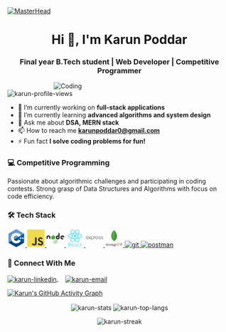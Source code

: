 [![MasterHead](https://firebasestorage.googleapis.com/v0/b/flexi-coding.appspot.com/o/dempgi7-520f8d5f-63d4-4453-8822-dbc149ae27f8.gif?alt=media&token=91c0c7b2-93c3-4029-b011-1a8703c5730d)](https://github.com/kARUn077)
<h1 align="center">Hi 👋, I'm Karun Poddar</h1>
<h3 align="center">Final year B.Tech student | Web Developer | Competitive Programmer</h3>
<img align="right" alt="Coding" width="400" src="https://cdn.dribbble.com/users/1162077/screenshots/3848914/programmer.gif">

<p align="left"> <img src="https://komarev.com/ghpvc/?username=kARUn077&label=Profile%20views&color=0e75b6&style=flat" alt="karun-profile-views" /> </p>

- 🔭 I’m currently working on **full-stack applications**
- 🌱 I’m currently learning **advanced algorithms and system design**
- 💬 Ask me about **DSA, MERN stack**
- 📫 How to reach me **karunpoddar0@gmail.com**
- ⚡ Fun fact **I solve coding problems for fun!**

<h3 align="left">💻 Competitive Programming</h3>
<p>Passionate about algorithmic challenges and participating in coding contests. Strong grasp of Data Structures and Algorithms with focus on code efficiency.</p>

<h3 align="left">🛠️ Tech Stack</h3>
<p align="left">
  <a href="https://www.w3schools.com/cpp/" target="_blank" rel="noreferrer"> 
    <img src="https://raw.githubusercontent.com/devicons/devicon/master/icons/cplusplus/cplusplus-original.svg" alt="cplusplus" width="40" height="40"/> 
  </a>
  <a href="https://developer.mozilla.org/en-US/docs/Web/JavaScript" target="_blank" rel="noreferrer"> 
    <img src="https://raw.githubusercontent.com/devicons/devicon/master/icons/javascript/javascript-original.svg" alt="javascript" width="40" height="40"/> 
  </a>
  <a href="https://nodejs.org" target="_blank" rel="noreferrer"> 
    <img src="https://raw.githubusercontent.com/devicons/devicon/master/icons/nodejs/nodejs-original-wordmark.svg" alt="nodejs" width="40" height="40"/> 
  </a>
  <a href="https://reactjs.org/" target="_blank" rel="noreferrer"> 
    <img src="https://raw.githubusercontent.com/devicons/devicon/master/icons/react/react-original-wordmark.svg" alt="react" width="40" height="40"/> 
  </a>
  <a href="https://expressjs.com" target="_blank" rel="noreferrer"> 
    <img src="https://raw.githubusercontent.com/devicons/devicon/master/icons/express/express-original-wordmark.svg" alt="express" width="40" height="40"/> 
  </a>
  <a href="https://www.mongodb.com/" target="_blank" rel="noreferrer"> 
    <img src="https://raw.githubusercontent.com/devicons/devicon/master/icons/mongodb/mongodb-original-wordmark.svg" alt="mongodb" width="40" height="40"/> 
  </a>
  <a href="https://git-scm.com/" target="_blank" rel="noreferrer"> 
    <img src="https://www.vectorlogo.zone/logos/git-scm/git-scm-icon.svg" alt="git" width="40" height="40"/> 
  </a>
  <a href="https://postman.com" target="_blank" rel="noreferrer"> 
    <img src="https://www.vectorlogo.zone/logos/getpostman/getpostman-icon.svg" alt="postman" width="40" height="40"/> 
  </a>
</p>

<h3 align="left">🌟 Connect With Me</h3>
<p align="left">
  <a href="https://linkedin.com/in/karun-poddar-515b23264" target="_blank" style="margin-right:15px">
    <img align="center" src="https://img.shields.io/badge/LinkedIn-0077B5?style=for-the-badge&logo=linkedin&logoColor=white" alt="karun-linkedin" height="30"/>
  </a>
  <a href="mailto:karunpoddar0@gmail.com" target="_blank">
    <img align="center" src="https://img.shields.io/badge/Gmail-D14836?style=for-the-badge&logo=gmail&logoColor=white" alt="karun-email" height="30"/>
  </a>
</p>

[![Karun's GitHub Activity Graph](https://activity-graph.herokuapp.com/graph?username=kARUn077&theme=react-dark)](https://github.com/kARUn077)

<p align="center">
  <img align="center" src="https://github-readme-stats.vercel.app/api?username=kARUn077&show_icons=true&theme=radical" alt="karun-stats" />
  <img align="center" src="https://github-readme-stats.vercel.app/api/top-langs/?username=kARUn077&layout=compact&theme=radical" alt="karun-top-langs" />
</p>

<p align="center">
  <img src="https://github-readme-streak-stats.herokuapp.com/?user=kARUn077&theme=radical" alt="karun-streak" />
</p>

